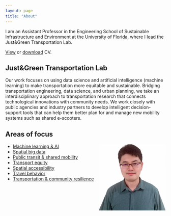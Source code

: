 ```yaml
---
layout: page
title: "About"
---
```




I am an Assistant Professor in the Engineering School of Sustainable Infrastructure and Environment at the University of Florida, where I lead the Just&Green Transportation Lab.

[View](https://docs.google.com/viewer?url=https://raw.githubusercontent.com/jacobyan0/jacobyan0.github.io/master/Yan_CV.pdf) or [download](https://raw.githubusercontent.com/jacobyan0/jacobyan0.github.io/master/Yan_CV.pdf) CV.

## Just&Green Transportation Lab

Our work focuses on using data science and artificial intelligence (machine learning) to make transportation more equitable and sustainable. Bridging transportation engineering, data science, and urban planning, we take an interdisciplinary approach to transportation research that connects technological innovations with community needs. We work closely with public agencies and industry partners to develop intelligent decision-support tools that can help them better plan for and manage new mobility systems such as shared e-scooters. 

## Areas of focus


<img align="right" width="210" height="210" src="https://github.com/jacobyan0/jacobyan0.github.io/raw/master/images/photos/Headshot_Yan.jpg" style="vertical-align:middle"> 

* [Machine learning & AI](https://jacobyan0.github.io/aibigdata/)
* [Spatial big data](https://jacobyan0.github.io/aibigdata/)
* [Public transit & shared mobility](https://jacobyan0.github.io/transitnewmobility/)
* [Transport equity](https://jacobyan0.github.io/equity/)
* [Spatial accessibility](https://jacobyan0.github.io/accessibility/)
* [Travel behavior](https://jacobyan0.github.io/travelbehavior/)
* [Transportation & community resilience](https://jacobyan0.github.io/resilience/)


